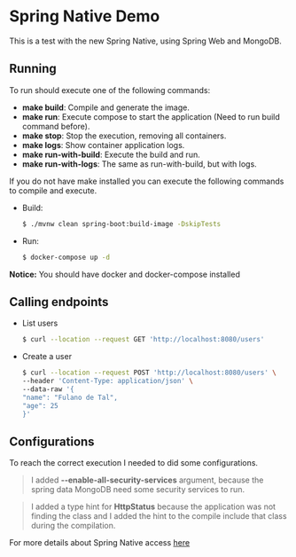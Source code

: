 # Spring Native Demo

This is a test with the new Spring Native, using Spring Web and MongoDB.

## Running

To run should execute one of the following commands:

- **make build**: Compile and generate the image.
- **make run**: Execute compose to start the application (Need to run build command before).
- **make stop**: Stop the execution, removing all containers.
- **make logs**: Show container application logs.
- **make run-with-build**: Execute the build and run.
- **make run-with-logs**: The same as run-with-build, but with logs.

If you do not have make installed you can execute the following commands to compile and execute.

- Build:
  ```sh
  $ ./mvnw clean spring-boot:build-image -DskipTests
  ```
- Run:
  ```sh
  $ docker-compose up -d
  ```

**Notice:** You should have docker and docker-compose installed

## Calling endpoints

- List users
  ```sh
  $ curl --location --request GET 'http://localhost:8080/users'
  ```

- Create a user
  ```sh
  $ curl --location --request POST 'http://localhost:8080/users' \
  --header 'Content-Type: application/json' \
  --data-raw '{
  "name": "Fulano de Tal",
  "age": 25
  }'
  ```

## Configurations

To reach the correct execution I needed to did some configurations.
> I added **--enable-all-security-services** argument, because the spring data MongoDB need some security services to run.

> I added a type hint for **HttpStatus** because the application was not finding the class and I added the hint to the compile include that class during the compilation.

For more details about Spring Native access [here](https://docs.spring.io/spring-native/docs/current/reference/htmlsingle/)